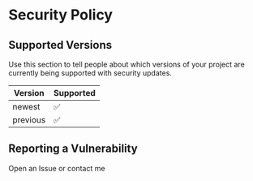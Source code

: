# Security Policy

## Supported Versions

Use this section to tell people about which versions of your project are
currently being supported with security updates.

| Version | Supported            |
| ------- | ---------------------|
| newest  | :white_check_mark:   |
| previous  | :white_check_mark: |


## Reporting a Vulnerability

Open an Issue or contact me
